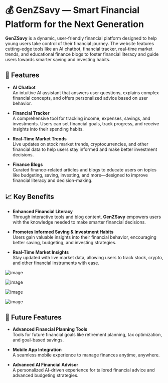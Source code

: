 # 💰 GenZSavy — Smart Financial Platform for the Next Generation

**GenZSavy** is a dynamic, user-friendly financial platform designed to help young users take control of their financial journey. The website features cutting-edge tools like an AI chatbot, financial tracker, real-time market trends, and educational finance blogs to foster financial literacy and guide users towards smarter saving and investing habits.

## 🚀 Features

- **AI Chatbot**  
  An intuitive AI assistant that answers user questions, explains complex financial concepts, and offers personalized advice based on user behavior.

- **Financial Tracker**  
  A comprehensive tool for tracking income, expenses, savings, and investments. Users can set financial goals, track progress, and receive insights into their spending habits.

- **Real-Time Market Trends**  
  Live updates on stock market trends, cryptocurrencies, and other financial data to help users stay informed and make better investment decisions.

- **Finance Blogs**  
  Curated finance-related articles and blogs to educate users on topics like budgeting, saving, investing, and more—designed to improve financial literacy and decision-making.

## 📈 Key Benefits

- **Enhanced Financial Literacy**  
  Through interactive tools and blog content, **GenZSavy** empowers users with the knowledge needed to make smarter financial decisions.

- **Promotes Informed Saving & Investment Habits**  
  Users gain valuable insights into their financial behavior, encouraging better saving, budgeting, and investing strategies.

- **Real-Time Market Insights**  
  Stay updated with live market data, allowing users to track stock, crypto, and other financial instruments with ease.


![image](https://github.com/user-attachments/assets/88b82546-5ab6-4f2d-985c-606992731e09)

![image](https://github.com/user-attachments/assets/78fed96a-c125-4446-a1e8-59f397fcaf35)

![image](https://github.com/user-attachments/assets/96112370-fbf9-46ee-b93c-4f667dcf8865)

![image](https://github.com/user-attachments/assets/0cc4e741-12a1-4f92-93ff-3f494aaee42f)

## 📌 Future Features

- **Advanced Financial Planning Tools**  
  Tools for future financial goals like retirement planning, tax optimization, and goal-based savings.

- **Mobile App Integration**  
  A seamless mobile experience to manage finances anytime, anywhere.

- **Advanced AI Financial Advisor**  
  A personalized AI-driven experience for tailored financial advice and advanced budgeting strategies.
